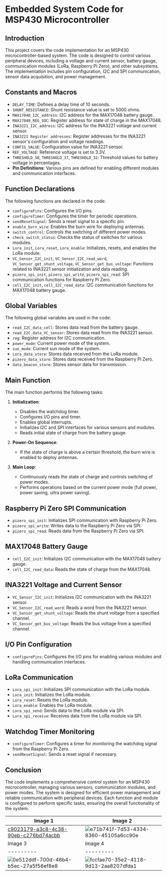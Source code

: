# Embedded System Code for MSP430 Microcontroller

## Introduction

This project covers the code implementation for an MSP430 microcontroller-based system. The code is designed to control various peripheral devices, including a voltage and current sensor, battery gauge, communication modules (LoRa, Raspberry Pi Zero), and other subsystems. The implementation includes pin configuration, I2C and SPI communication, sensor data acquisition, and power management.

## Constants and Macros

- `DELAY_TIME`: Defines a delay time of 10 seconds.
- `SHUNT_RESISTANCE`: Shunt resistance value is set to 5000 ohms.
- `MAX17048_I2C_address`: I2C address for the MAX17048 battery gauge.
- `MAX17048_REG_SOC`: Register address for state of charge in the MAX17048.
- `INA3221_I2C_address`: I2C address for the INA3221 voltage and current sensor.
- `INA3221 Register addresses`: Register addresses for the INA3221 sensor's configuration and voltage readings.
- `CONFIG_VALUE`: Configuration value for INA3221 sensor.
- `REF_VOLTAGE`: Reference voltage is set to 3.3V.
- `THRESHOLD_50`, `THRESHOLD_37`, `THRESHOLD_32`: Threshold values for battery voltage in percentages.
- **Pin Definitions**: Various pins are defined for enabling different modules and communication interfaces.

## Function Declarations

The following functions are declared in the code:

- `configurePins`: Configures the I/O pins.
- `configureTimer`: Configures the timer for periodic operations.
- `sendResetSignal`: Sends a reset signal to a specific pin.
- `enable_burn_wire`: Enables the burn wire for deploying antennas.
- `switch_control`: Controls the switching of different power modes.
- `check_switch_status`: Checks the status of switches for various modules.
- `Lora_init`, `Lora_reset`, `Lora_enable`: Initializes, resets, and enables the LoRa module.
- `VC_Sensor_I2C_init`, `VC_Sensor_I2C_read_word`, `VC_Sensor_get_shunt_voltage`, `VC_Sensor_get_bus_voltage`: Functions related to INA3221 sensor initialization and data reading.
- `pizero_spi_init`, `pizero_spi_write`, `pizero_spi_read`: SPI communication functions for Raspberry Pi Zero.
- `cell_I2C_init`, `cell_I2C_read_data`: I2C communication functions for MAX17048 battery gauge.

## Global Variables

The following global variables are used in the code:

- `read_I2C_data_cell`: Stores data read from the battery gauge.
- `read_I2C_data_VC_sensor`: Stores data read from the INA3221 sensor.
- `reg`: Register address for I2C communication.
- `power_mode`: Current power mode of the system.
- `sun_mode`: Current sun mode of the system.
- `Lora_data_store`: Stores data received from the LoRa module.
- `pizero_data_store`: Stores data received from the Raspberry Pi Zero.
- `data_beacon_store`: Stores sensor data for transmission.

## Main Function

The main function performs the following tasks:

1. **Initialization**:
   - Disables the watchdog timer.
   - Configures I/O pins and timer.
   - Enables global interrupts.
   - Initializes I2C and SPI interfaces for various sensors and modules.
   - Reads initial state of charge from the battery gauge.

2. **Power-On Sequence**:
   - If the state of charge is above a certain threshold, the burn wire is enabled to deploy antennas.

3. **Main Loop**:
   - Continuously reads the state of charge and controls switching of power modes.
   - Performs operations based on the current power mode (full power, power saving, ultra power saving).

## Raspberry Pi Zero SPI Communication

- `pizero_spi_init`: Initializes SPI communication with Raspberry Pi Zero.
- `pizero_spi_write`: Writes data to the Raspberry Pi Zero via SPI.
- `pizero_spi_read`: Reads data from the Raspberry Pi Zero via SPI.

## MAX17048 Battery Gauge

- `cell_I2C_init`: Initializes I2C communication with the MAX17048 battery gauge.
- `cell_I2C_read_data`: Reads the state of charge from the MAX17048.

## INA3221 Voltage and Current Sensor

- `VC_Sensor_I2C_init`: Initializes I2C communication with the INA3221 sensor.
- `VC_Sensor_I2C_read_word`: Reads a word from the INA3221 sensor.
- `VC_Sensor_get_shunt_voltage`: Reads the shunt voltage from a specified channel.
- `VC_Sensor_get_bus_voltage`: Reads the bus voltage from a specified channel.

## I/O Pin Configuration

- `configurePins`: Configures the I/O pins for enabling various modules and handling communication interfaces.

## LoRa Communication

- `Lora_spi_init`: Initializes SPI communication with the LoRa module.
- `Lora_init`: Initializes the LoRa module.
- `Lora_reset`: Resets the LoRa module.
- `Lora_enable`: Enables the LoRa module.
- `Lora_spi_send`: Sends data to the LoRa module via SPI.
- `Lora_spi_receive`: Receives data from the LoRa module via SPI.

## Watchdog Timer Monitoring

- `configureTimer`: Configures a timer for monitoring the watchdog signal from the Raspberry Pi Zero.
- `sendResetSignal`: Sends a reset signal if necessary.

## Conclusion

The code implements a comprehensive control system for an MSP430 microcontroller, managing various sensors, communication modules, and power modes. The system is designed for efficient power management and reliable communication with peripheral devices. Each function and module is configured to perform specific tasks, ensuring the overall functionality of the system.

| Image 1 | Image 2 |
|---------|---------|
| [c9023179-a3c8-4c38-90eb-c276bd74acbb](https://github.com/Rohan-Abhilash/IOT_Satelite_Desgin_MSP430/assets/120775348/10e363a7-41c3-43e0-b0c6-9a26bab3f093) | ![e71b741f-7d53-4334-8360-45105a6cc90e](https://github.com/Rohan-Abhilash/IOT_Satelite_Desgin_MSP430/assets/120775348/defef4be-4416-4976-b487-2f9e2ca21513)|
| Image 3 | Image 4 |
|---------|---------|
| ![0e512ddf-700d-46b4-b5ec-27a5f56ef8e8](https://github.com/Rohan-Abhilash/IOT_Satelite_Desgin_MSP430/assets/120775348/3a0479ba-cd2d-4477-9f97-db47b74fab10) | ![fccfae70-35e2-4118-9d13-2aa8207dfda1](https://github.com/Rohan-Abhilash/IOT_Satelite_Desgin_MSP430/assets/120775348/75a9c9d4-fc3c-4163-b8fa-274e231ff9dd) |
